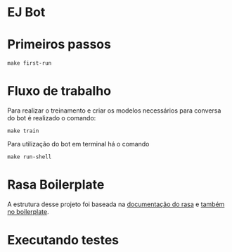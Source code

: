# EJ Bot




# Primeiros passos

```
make first-run
```


# Fluxo de trabalho

Para realizar o treinamento e criar os modelos necessários para conversa do bot é realizado o comando:

```
make train
```

Para utilização do bot em terminal há o comando

```
make run-shell
```


# Rasa Boilerplate

A estrutura desse projeto foi baseada na [documentação do rasa](https://rasa.com/docs/rasa/) e [também no boilerplate](https://github.com/lappis-unb/rasa-ptbr-boilerplate).


# Executando testes

